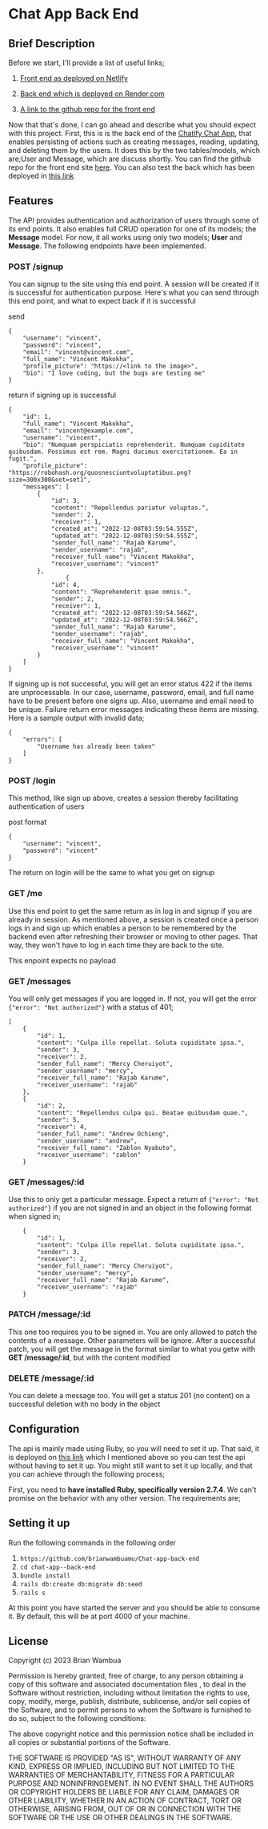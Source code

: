 # Chat App Back End

## Brief Description
Before we start, I'll provide a list of useful links;
1. [Front end as deployed on Netlify](https://chat-app-front-end-phi.vercel.app)
2. [Back end which is deployed on Render.com](https://chat-app-back-end-qd27.onrender.com)

3. [A link to the github repo for the front end](https://github.com/brianwambuamu/chat-app-front-end)

Now that that's done, I can go ahead and describe what you should expect with this project. First, this is is the back end of the [Chatify Chat App](https://chat-app-front-end-phi.vercel.app), that enables persisting of actions such as creating messages, reading, updating, and deleting them by the users. It does this by the two tables/models, which are;User and Message, which are discuss shortly. You can find the github repo for the front end site [here](https://github.com/brianwambuamu/chat-app-front-end). You can also test the back which has been deployed in [this link](https://chat-app-back-end-qd27.onrender.com)

## Features
The API provides authentication and authorization of users through some of its end points. It also enables full CRUD operation for one of its models; the **Message** model. For now, it all works using only two models; **User** and **Message**. The following endpoints have been implemented.

### POST /signup
You can signup to the site using this end point. A session will be created if it is successful for authentication purpose. Here's what you can send through this end point, and what to expect back if it is successful

send
```
{
    "username": "vincent",
    "password": "vincent",
    "email": "vincent@vincent.com",
    "full_name": "Vincent Makokha",
    "profile_picture": "https://<link to the image>",
    "bio": "I love coding, but the bugs are testing me"
}
```

return if signing up is successful
```
{
    "id": 1,
    "full_name": "Vincent Makokha",
    "email": "vincent@example.com",
    "username": "vincent",
    "bio": "Numquam perspiciatis reprehenderit. Numquam cupiditate quibusdam. Possimus est rem. Magni ducimus exercitationem. Ea in fugit.",
    "profile_picture": "https://robohash.org/quosnesciuntvoluptatibus.png?size=300x300&set=set1",
    "messages": [
        {
            "id": 3,
            "content": "Repellendus pariatur voluptas.",
            "sender": 2,
            "receiver": 1,
            "created_at": "2022-12-08T03:59:54.555Z",
            "updated_at": "2022-12-08T03:59:54.555Z",
            "sender_full_name": "Rajab Karume",
            "sender_username": "rajab",
            "receiver_full_name": "Vincent Makokha",
            "receiver_username": "vincent"
        },
                {
            "id": 4,
            "content": "Reprehenderit quae omnis.",
            "sender": 2,
            "receiver": 1,
            "created_at": "2022-12-08T03:59:54.566Z",
            "updated_at": "2022-12-08T03:59:54.566Z",
            "sender_full_name": "Rajab Karume",
            "sender_username": "rajab",
            "receiver_full_name": "Vincent Makokha",
            "receiver_username": "vincent"
        }
    ]
}
```

If signing up is not successful, you will get an error status 422 if the items are unprocessable. In our case, username, password, email, and full name have to be present before one signs up. Also, username and email need to be unique. Failure return error messages indicating these items are missing. Here is a sample output with invalid data;

```
{
    "errors": [
        "Username has already been taken"
    ]
}
```



### POST /login
This method, like sign up above, creates a session thereby facilitating authentication of users

post format
```
{
    "username": "vincent",
    "password": "vincent"
}
```
The return on login will be the same to what you get on signup

### GET /me
Use this end point to get the same return as in log in and signup if you are already in session. As mentioned above, a session is created once a person logs in and sign up which enables a person to be remembered by the backend even after refreshing their browser or moving to other pages. That way, they won't have to log in each time they are back to the site.

This enpoint expects no payload

### GET /messages
You will only get messages if you are logged in. If not, you will get the error `{"error": "Not authorized"}` with a status of 401;

```
[
    {
        "id": 1,
        "content": "Culpa illo repellat. Soluta cupiditate ipsa.",
        "sender": 3,
        "receiver": 2,
        "sender_full_name": "Mercy Cheruiyot",
        "sender_username": "mercy",
        "receiver_full_name": "Rajab Karume",
        "receiver_username": "rajab"
    },
    {
        "id": 2,
        "content": "Repellendus culpa qui. Beatae quibusdam quae.",
        "sender": 5,
        "receiver": 4,
        "sender_full_name": "Andrew Ochieng",
        "sender_username": "andrew",
        "receiver_full_name": "Zablon Nyabuto",
        "receiver_username": "zablon"
    }
```

### GET /messages/:id
Use this to only get a particular message. Expect a return of `{"error": "Not authorized"}` if you are not signed in and an object in the following format when signed in;
```
    {
        "id": 1,
        "content": "Culpa illo repellat. Soluta cupiditate ipsa.",
        "sender": 3,
        "receiver": 2,
        "sender_full_name": "Mercy Cheruiyot",
        "sender_username": "mercy",
        "receiver_full_name": "Rajab Karume",
        "receiver_username": "rajab"
    }
```

### PATCH /message/:id
This one too requires you to be signed in. You are only allowed to patch the contents of a message. Other parameters will be ignore. After a successful patch, you will get the message in the format similar to what you getw with **GET /message/:id**, but with the content modified

### DELETE /message/:id
You can delete a message too. You will get a status 201 (no content) on a successful deletion with no body in the object

## Configuration
The api is mainly made using Ruby, so you will need to set it up. That said, it is deployed on [this link](https://chat-app-back-end-qd27.onrender.com) which I mentioned above so you can test the api without having to set it up. You might still want to set it up locally, and that you can achieve through the following process;

First, you need to **have installed Ruby, specifically version 2.7.4**. We can't promise on the behavior with any other version. The requirements are;

## Setting it up
Run the following commands in the following order
1. `https://github.com/brianwambuamu/Chat-app-back-end`
2. `cd chat-app--back-end`
3. `bundle install`
4. `rails db:create db:migrate db:seed`
5. `rails s`

At this point you have started the server and you should be able to consume it. By default, this will be at port 4000 of your machine.



## License
Copyright (c) 2023 Brian Wambua

Permission is hereby granted, free of charge, to any person obtaining a copy of this software and associated documentation files , to deal in the Software without restriction, including without limitation the rights to use, copy, modify, merge, publish, distribute, sublicense, and/or sell copies of the Software, and to permit persons to whom the Software is furnished to do so, subject to the following conditions:

The above copyright notice and this permission notice shall be included in all copies or substantial portions of the Software.

THE SOFTWARE IS PROVIDED "AS IS", WITHOUT WARRANTY OF ANY KIND, EXPRESS OR IMPLIED, INCLUDING BUT NOT LIMITED TO THE WARRANTIES OF MERCHANTABILITY, FITNESS FOR A PARTICULAR PURPOSE AND NONINFRINGEMENT. IN NO EVENT SHALL THE AUTHORS OR COPYRIGHT HOLDERS BE LIABLE FOR ANY CLAIM, DAMAGES OR OTHER LIABILITY, WHETHER IN AN ACTION OF CONTRACT, TORT OR OTHERWISE, ARISING FROM, OUT OF OR IN CONNECTION WITH THE SOFTWARE OR THE USE OR OTHER DEALINGS IN THE SOFTWARE.

